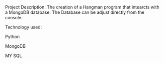 Project Description:
The creation of a Hangman program that intearcts with a MongoDB database.
The Database can be adjust directly from the console.


Technology used:

Python

MongoDB

MY SQL
